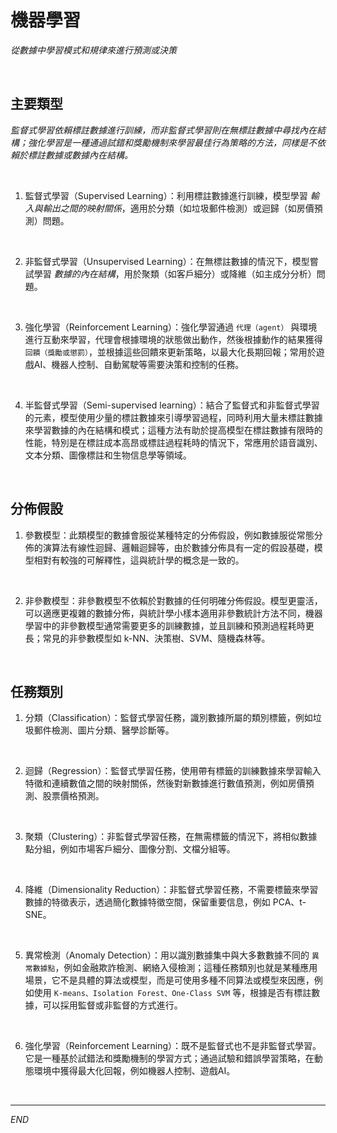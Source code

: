 # 機器學習

_從數據中學習模式和規律來進行預測或決策_

<br>

## 主要類型

_監督式學習依賴標註數據進行訓練，而非監督式學習則在無標註數據中尋找內在結構；強化學習是一種通過試錯和獎勵機制來學習最佳行為策略的方法，同樣是不依賴於標註數據或數據內在結構。_

<br>

1. 監督式學習（Supervised Learning）：利用標註數據進行訓練，模型學習 _輸入與輸出之間的映射關係_，適用於分類（如垃圾郵件檢測）或迴歸（如房價預測）問題。

<br>

2. 非監督式學習（Unsupervised Learning）：在無標註數據的情況下，模型嘗試學習 _數據的內在結構_，用於聚類（如客戶細分）或降維（如主成分分析）問題。

<br>

3. 強化學習（Reinforcement Learning）：強化學習通過 `代理（agent）` 與環境進行互動來學習，代理會根據環境的狀態做出動作，然後根據動作的結果獲得 `回饋（獎勵或懲罰）`，並根據這些回饋來更新策略，以最大化長期回報；常用於遊戲AI、機器人控制、自動駕駛等需要決策和控制的任務。

<br>

4. 半監督式學習（Semi-supervised learning）：結合了監督式和非監督式學習的元素，模型使用少量的標註數據來引導學習過程，同時利用大量未標註數據來學習數據的內在結構和模式；這種方法有助於提高模型在標註數據有限時的性能，特別是在標註成本高昂或標註過程耗時的情況下，常應用於語音識別、文本分類、圖像標註和生物信息學等領域。

<br>

## 分佈假設

1. 參數模型：此類模型的數據會服從某種特定的分佈假設，例如數據服從常態分佈的演算法有線性迴歸、邏輯迴歸等，由於數據分佈具有一定的假設基礎，模型相對有較強的可解釋性，這與統計學的概念是一致的。

<br>

2. 非參數模型：非參數模型不依賴於對數據的任何明確分佈假設。模型更靈活，可以適應更複雜的數據分佈，與統計學小樣本適用非參數統計方法不同，機器學習中的非參數模型通常需要更多的訓練數據，並且訓練和預測過程耗時更長；常見的非參數模型如 k-NN、決策樹、SVM、隨機森林等。

<br>

## 任務類別

1. 分類（Classification）：監督式學習任務，識別數據所屬的類別標籤，例如垃圾郵件檢測、圖片分類、醫學診斷等。

<br>

2. 迴歸（Regression）：監督式學習任務，使用帶有標籤的訓練數據來學習輸入特徵和連續數值之間的映射關係，然後對新數據進行數值預測，例如房價預測、股票價格預測。

<br>

3. 聚類（Clustering）：非監督式學習任務，在無需標籤的情況下，將相似數據點分組，例如市場客戶細分、圖像分割、文檔分組等。

<br>

4. 降維（Dimensionality Reduction）：非監督式學習任務，不需要標籤來學習數據的特徵表示，透過簡化數據特徵空間，保留重要信息，例如 PCA、t-SNE。

<br>

5. 異常檢測（Anomaly Detection）：用以識別數據集中與大多數數據不同的 `異常數據點`，例如金融欺詐檢測、網絡入侵檢測；這種任務類別也就是某種應用場景，它不是具體的算法或模型，而是可使用多種不同算法或模型來因應，例如使用 `K-means、Isolation Forest、One-Class SVM` 等，根據是否有標註數據，可以採用監督或非監督的方式進行。

<br>

6. 強化學習（Reinforcement Learning）：既不是監督式也不是非監督式學習。它是一種基於試錯法和獎勵機制的學習方式；通過試驗和錯誤學習策略，在動態環境中獲得最大化回報，例如機器人控制、遊戲AI。

<br>

___

_END_
